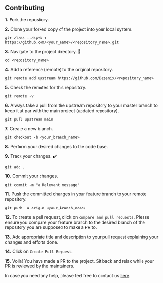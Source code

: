 ## Contributing

**1.** Fork the repository.

**2.** Clone your forked copy of the project into your local system.

```
git clone --depth 1 https://github.com/<your_name>/<repository_name>.git
```

**3.** Navigate to the project directory. 📁

```
cd <repository_name>
```

**4.** Add a reference (remote) to the original repository.

```
git remote add upstream https://github.com/Dezenix/<repository_name>
```

**5.** Check the remotes for this repository.

```
git remote -v
```

**6.** Always take a pull from the upstream repository to your master branch to keep it at par with the main project (updated repository).

```
git pull upstream main
```

**7.** Create a new branch.

```
git checkout -b <your_branch_name>
```

**8.** Perform your desired changes to the code base.

**9.** Track your changes. ✔️

```
git add .
```

**10.** Commit your changes.

```
git commit -m "a Relevant message"
```

**11.** Push the committed changes in your feature branch to your remote repository.

```
git push -u origin <your_branch_name>
```

**12.** To create a pull request, click on `compare and pull requests`. Please ensure you compare your feature branch to the desired branch of the repository you are supposed to make a PR to.

**13.** Add appropriate title and description to your pull request explaining your changes and efforts done.

**14.** Click on `Create Pull Request`.

**15.** Voila! You have made a PR to the project. Sit back and relax while your PR is reviewed by the maintainers.

In case you need any help, please feel free to contact us [here](mailto:ranawatapplication@gmail.com).
